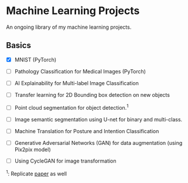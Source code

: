 # Machine Learning Projects
An ongoing library of my machine learning projects.

## Basics
- [x] MNIST (PyTorch)
- [ ] Pathology Classification for Medical Images (PyTorch)
- [ ] AI Explainability for Multi-label Image Classification
- [ ] Transfer learning for 2D Bounding box detection on new objects
- [ ] Point cloud segmentation for object detection.<sup>1</sup>
- [ ] Image semantic segmentation using U-net for binary and multi-class.
- [ ] Machine Translation for Posture and Intention Classification
- [ ] Generative Adversarial Networks (GAN) for data augmentation (using Pix2pix model)
- [ ] Using CycleGAN for image transformation


<sup>1</sup>: Replicate [paper](https://arxiv.org/pdf/2104.00678v1.pdf) as well
